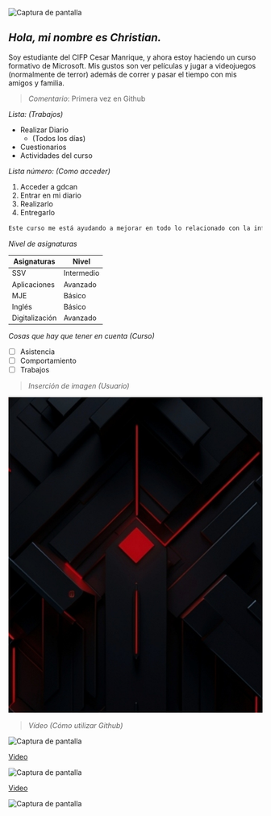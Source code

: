 ![Captura de pantalla](https://cdn-icons-png.flaticon.com/512/9972/9972270.png) 

## *Hola, mi nombre es Christian.*


Soy estudiante del CIFP Cesar Manrique, y ahora estoy haciendo un curso formativo de Microsoft.
Mis gustos son ver películas y jugar a videojuegos (normalmente de terror) además de correr y pasar el tiempo con mis amigos y familia.


> *Comentario*: Primera vez en Github

*Lista: (Trabajos)*
- Realizar Diario
  - (Todos los días)
- Cuestionarios
- Actividades del curso

*Lista número: (Como acceder)*
1. Acceder a gdcan
2. Entrar en mi diario
3. Realizarlo
4. Entregarlo

```bash
Este curso me está ayudando a mejorar en todo lo relacionado con la informática
```

*Nivel de asignaturas*

| Asignaturas | Nivel |
|-------------|-------|
| SSV         | Intermedio|
| Aplicaciones         | Avanzado|
| MJE         | Básico    |
| Inglés         | Básico    |
| Digitalización         | Avanzado    |

*Cosas que hay que tener en cuenta (Curso)*

- [ ] Asistencia
- [ ] Comportamiento
- [ ] Trabajos

> *Inserción de imagen (Usuario)*

![Captura de pantalla](https://github.com/Christian-66/Christian-66/blob/main/Screenshot_20250330_103616_One%20UI%20Home.jpg)


> *Vídeo (Cómo utilizar Github)*

![Captura de pantalla](https://i.blogs.es/518b29/youtube/450_1000.webp)


[Video](https://www.youtube.com/watch?v=44ziZ12rJwU)


![Captura de pantalla](https://play-lh.googleusercontent.com/PCpXdqvUWfCW1mXhH1Y_98yBpgsWxuTSTofy3NGMo9yBTATDyzVkqU580bfSln50bFU)



[Video](https://www.youtube.com/watch?v=3GymExBkKjE)


![Captura de pantalla](https://encrypted-tbn0.gstatic.com/images?q=tbn:ANd9GcSWzi85W3J_xsD0KzKrziGcztdUh303bl0U9Q&s)



